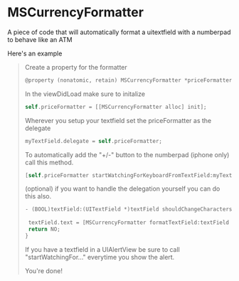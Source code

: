 MSCurrencyFormatter
===================

A piece of code that will automatically format a uitextfield with a numberpad to behave like an ATM

Here's an example

>Create a property for the formatter
>
>```objective-c
>@property (nonatomic, retain) MSCurrencyFormatter *priceFormatter;
>```
>In the viewDidLoad make sure to initalize
>
>```objective-c
>self.priceFormatter = [[MSCurrencyFormatter alloc] init];
>```
>
>Wherever you setup your textfield set the priceFormatter as the delegate
>
>```objective-c
>myTextField.delegate = self.priceFormatter;
>```
>
>To automatically add the "+/-" button to the numberpad (iphone only) call this method.
>
>```objective-c
>[self.priceFormatter startWatchingForKeyboardFromTextField:myTextField];
>```
>
>(optional) if you want to handle the delegation yourself you can do this also.
>
>```objective-c
>- (BOOL)textField:(UITextField *)textField shouldChangeCharactersInRange:(NSRange)range replacementString:(NSString *)string {
>  
>  textField.text = [MSCurrencyFormatter formatTextField:textField withReplacementString:string]
>  return NO;
>}
>```
>
>If you have a textfield in a UIAlertView be sure to call "startWatchingFor..." everytime you show the alert.
>
>You're done!
